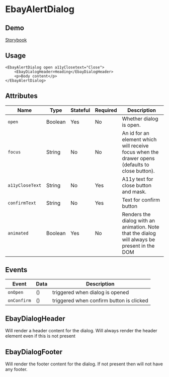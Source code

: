 # EbayAlertDialog

## Demo
[Storybook](https://opensource.ebay.com/ebayui-core-react/main/?path=/story/dialogs-ebay-alert-dialog--default)

## Usage

```react
<EbayAlertDialog open a11yClosetext="Close">
    <EbayDialogHeader>Heading</EbayDialogHeader>
    <p>Body content</p>
</EbayAlertDialog>
```

## Attributes

Name | Type | Stateful | Required | Description
--- | --- | --- | --- | ---
`open` | Boolean | Yes | No | Whether dialog is open.
`focus` | String | No | No | An id for an element which will receive focus when the drawer opens (defaults to close button).
`a11yCloseText` | String | No | Yes | A11y text for close button and mask.
`confirmText` | String  | No       | Yes      | Text for confirm button |
`animated` | Boolean | Yes | No | Renders the dialog with an animation. Note that the dialog will always be present in the DOM

## Events

Event | Data | Description
--- |------| ---
`onOpen` | () | triggered when dialog is opened
`onConfirm` | () | triggered when confirm button is clicked

## EbayDialogHeader
Will render a header content for the dialog. Will always render the header element even if this is not present

## EbayDialogFooter
Will render the footer content for the dialog. If not present then will not have any footer.
